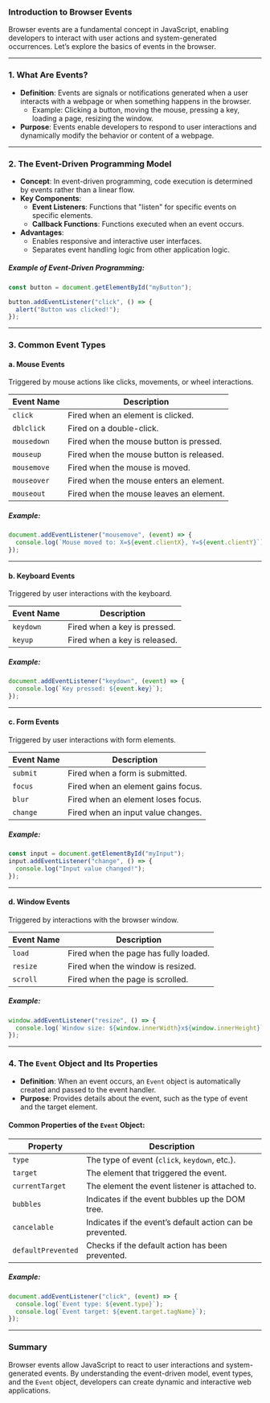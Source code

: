 ### **Introduction to Browser Events**

Browser events are a fundamental concept in JavaScript, enabling developers to interact with user actions and system-generated occurrences. Let’s explore the basics of events in the browser.

---

### **1. What Are Events?**

- **Definition**: Events are signals or notifications generated when a user interacts with a webpage or when something happens in the browser.
  - Example: Clicking a button, moving the mouse, pressing a key, loading a page, resizing the window.
- **Purpose**: Events enable developers to respond to user interactions and dynamically modify the behavior or content of a webpage.

---

### **2. The Event-Driven Programming Model**

- **Concept**: In event-driven programming, code execution is determined by events rather than a linear flow.
- **Key Components**:
  - **Event Listeners**: Functions that "listen" for specific events on specific elements.
  - **Callback Functions**: Functions executed when an event occurs.
- **Advantages**:
  - Enables responsive and interactive user interfaces.
  - Separates event handling logic from other application logic.

##### **Example of Event-Driven Programming**:

```javascript
const button = document.getElementById("myButton");

button.addEventListener("click", () => {
  alert("Button was clicked!");
});
```

---

### **3. Common Event Types**

#### **a. Mouse Events**

Triggered by mouse actions like clicks, movements, or wheel interactions.

| **Event Name** | **Description**                          |
| -------------- | ---------------------------------------- |
| `click`        | Fired when an element is clicked.        |
| `dblclick`     | Fired on a double-click.                 |
| `mousedown`    | Fired when the mouse button is pressed.  |
| `mouseup`      | Fired when the mouse button is released. |
| `mousemove`    | Fired when the mouse is moved.           |
| `mouseover`    | Fired when the mouse enters an element.  |
| `mouseout`     | Fired when the mouse leaves an element.  |

##### **Example**:

```javascript
document.addEventListener("mousemove", (event) => {
  console.log(`Mouse moved to: X=${event.clientX}, Y=${event.clientY}`);
});
```

---

#### **b. Keyboard Events**

Triggered by user interactions with the keyboard.

| **Event Name** | **Description**               |
| -------------- | ----------------------------- |
| `keydown`      | Fired when a key is pressed.  |
| `keyup`        | Fired when a key is released. |

##### **Example**:

```javascript
document.addEventListener("keydown", (event) => {
  console.log(`Key pressed: ${event.key}`);
});
```

---

#### **c. Form Events**

Triggered by user interactions with form elements.

| **Event Name** | **Description**                    |
| -------------- | ---------------------------------- |
| `submit`       | Fired when a form is submitted.    |
| `focus`        | Fired when an element gains focus. |
| `blur`         | Fired when an element loses focus. |
| `change`       | Fired when an input value changes. |

##### **Example**:

```javascript
const input = document.getElementById("myInput");
input.addEventListener("change", () => {
  console.log("Input value changed!");
});
```

---

#### **d. Window Events**

Triggered by interactions with the browser window.

| **Event Name** | **Description**                       |
| -------------- | ------------------------------------- |
| `load`         | Fired when the page has fully loaded. |
| `resize`       | Fired when the window is resized.     |
| `scroll`       | Fired when the page is scrolled.      |

##### **Example**:

```javascript
window.addEventListener("resize", () => {
  console.log(`Window size: ${window.innerWidth}x${window.innerHeight}`);
});
```

---

### **4. The `Event` Object and Its Properties**

- **Definition**: When an event occurs, an `Event` object is automatically created and passed to the event handler.
- **Purpose**: Provides details about the event, such as the type of event and the target element.

#### **Common Properties of the `Event` Object**:

| **Property**       | **Description**                                           |
| ------------------ | --------------------------------------------------------- |
| `type`             | The type of event (`click`, `keydown`, etc.).             |
| `target`           | The element that triggered the event.                     |
| `currentTarget`    | The element the event listener is attached to.            |
| `bubbles`          | Indicates if the event bubbles up the DOM tree.           |
| `cancelable`       | Indicates if the event’s default action can be prevented. |
| `defaultPrevented` | Checks if the default action has been prevented.          |

##### **Example**:

```javascript
document.addEventListener("click", (event) => {
  console.log(`Event type: ${event.type}`);
  console.log(`Event target: ${event.target.tagName}`);
});
```

---

### **Summary**

Browser events allow JavaScript to react to user interactions and system-generated events. By understanding the event-driven model, event types, and the `Event` object, developers can create dynamic and interactive web applications.
